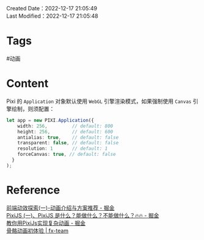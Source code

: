 Created Date：2022-12-17 21:05:49  
Last Modified：2022-12-17 21:05:48

# Tags

#动画

# Content

Pixi 的 `Application` 对象默认使用 `WebGL` 引擎渲染模式，如果强制使用 `Canvas` 引擎绘制，则须配置：

```ts
let app = new PIXI.Application({
    width: 256,         // default: 800
    height: 256,        // default: 600
    antialias: true,    // default: false
    transparent: false, // default: false
    resolution: 1       // default: 1
	forceCanvas: true, // default: false
  }
);
```

# Reference

[前端动效探索(一)-动画介绍与方案推荐 - 掘金](https://juejin.cn/post/6990343686592659487)  
[PixiJS (一)、PixiJS 是什么？能做什么？不能做什么？🔥🔥 - 掘金](https://juejin.cn/post/7051534565415845901)  
[教你用PixiJs实现复杂动画 - 掘金](https://juejin.cn/post/6917849020341682189)  
[骨骼动画初体验 | fx-team](https://fx-team.github.io/2018/02/11/%E9%AA%A8%E9%AA%BC%E5%8A%A8%E7%94%BB%E5%88%9D%E4%BD%93%E9%AA%8C/)
